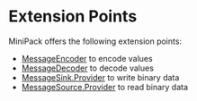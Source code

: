 # Extension Points

MiniPack offers the following extension points:

* [MessageEncoder][1] to encode values
* [MessageDecoder][2] to decode values
* [MessageSink.Provider][3] to write binary data
* [MessageSource.Provider][4] to read binary data

[1]: https://translatenix.github.io/minipack/api/org/minipack/MessageEncoder.html
[2]: https://translatenix.github.io/minipack/api/org/minipack/MessageDecoder.html
[3]: https://translatenix.github.io/minipack/api/org/minipack/MessageSink.Provider.html
[4]: https://translatenix.github.io/minipack/api/org/minipack/MessageSource.Provider.html

